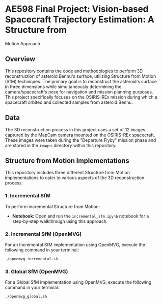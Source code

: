 # AE598 Final Project: Vision-based Spacecraft Trajectory Estimation: A Structure from
Motion Approach

## Overview
This repository contains the code and methodologies to perform 3D reconstruction of asteroid Bennu's surface, utilizing Structure from Motion (SfM) techniques. The primary goal is to reconstruct the asteroid's surface in three dimensions while simultaneously determining the camera/spacecraft's pose for navigation and mission planning purposes. This project specifically focuses on the OSIRIS-REx mission during which a spacecraft orbited and collected samples from asteroid Bennu.

## Data
The 3D reconstruction process in this project uses a set of 12 images captured by the MapCam camera mounted on the OSIRIS-REx spacecraft. These images were taken during the "Departure Flyby" mission phase and are stored in the `images` directory within this repository.

## Structure from Motion Implementations
This repository includes three different Structure from Motion implementations to cater to various aspects of the 3D reconstruction process:

### 1. Incremental SfM
To perform incremental Structure from Motion:
- **Notebook**: Open and run the `incremental_sfm.ipynb` notebook for a step-by-step walkthrough using this approach.

### 2. Incremental SfM (OpenMVG)
For an Incremental SfM implementation using OpenMVG, execute the following command in your terminal:
```bash
./openmvg_incremental.sh
```

### 3. Global SfM (OpenMVG)
For a Global SfM implementation using OpenMVG, execute the following command in your terminal:
```bash
./openmvg_global.sh
```
